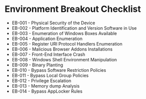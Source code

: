 # Environment Breakout Checklist

* EB-001 - Physical Security of the Device
* EB-002 - Platform Identification and Version Software in Use
* EB-003 - Enumeration of Windows Boxes Available
* EB-004 - Application Enumeration
* EB-005 - Register URI Protocol Handlers Enumeration
* EB-006 - Malicious Browser Addons Installations
* EB-007 - Front-End Interface Crash
* EB-008 - Windows Shell Environment Manipulation
* EB-009 - Binary Planting
* EB-010 - Bypass Software Restriction Policies
* EB-011 - Bypass Local Group Policies
* EB-012 - Privilege Escalation
* EB-013 - Memory dump Analysis   
* EB-014 - Bypass AppLocker Rules
